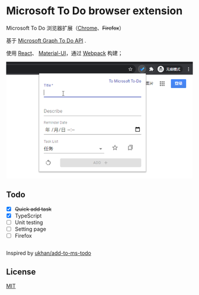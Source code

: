 # Microsoft To Do browser extension

Microsoft To Do 浏览器扩展（[Chrome](https://chrome.google.com/webstore/detail/microsoft-to-do-chrome-ex/ffpljgmbiankjaokoefefmkoghcgoodn)、~~Firefox~~）

基于 [Microsoft Graph To Do API](https://docs.microsoft.com/en-us/graph/todo-concept-overview) .

使用 [React](https://reactjs.org/)、
[Material-UI](https://material-ui.com/)，通过 [Webpack](https://webpack.js.org/) 构建；

![img](./docs/images/640.png)

## Todo

- [x] ~~Quick add task~~
- [x] TypeScript
- [ ] Unit testing
- [ ] Setting page
- [ ] Firefox

##

Inspired by [ukhan/add-to-ms-todo](https://github.com/ukhan/add-to-ms-todo)

## License

[MIT](https://opensource.org/licenses/MIT)
